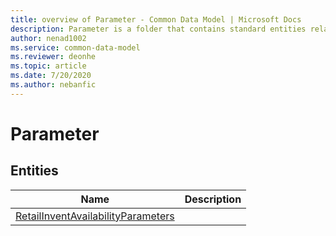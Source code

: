 ```yaml
---
title: overview of Parameter - Common Data Model | Microsoft Docs
description: Parameter is a folder that contains standard entities related to the Common Data Model.
author: nenad1002
ms.service: common-data-model
ms.reviewer: deonhe
ms.topic: article
ms.date: 7/20/2020
ms.author: nebanfic
---
```


# Parameter


## Entities

|Name|Description|
|---|---|
|[RetailInventAvailabilityParameters](RetailInventAvailabilityParameters.md)||
